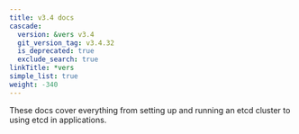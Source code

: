 ```yaml
---
title: v3.4 docs
cascade:
  version: &vers v3.4
  git_version_tag: v3.4.32
  is_deprecated: true
  exclude_search: true
linkTitle: *vers
simple_list: true
weight: -340
---
```


These docs cover everything from setting up and running an etcd cluster to using
etcd in applications.
